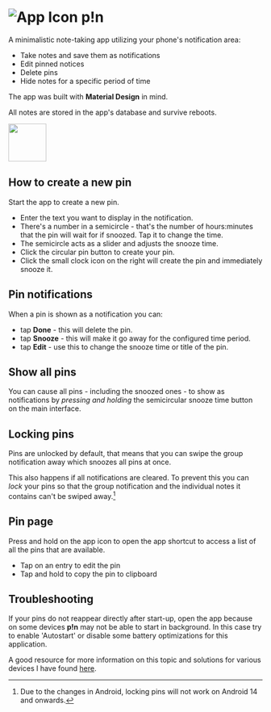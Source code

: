# ![App Icon](app/src/main/res/mipmap-mdpi/ic_launcher.png) p!n

A minimalistic note-taking app utilizing your phone's notification area:

* Take notes and save them as notifications
* Edit pinned notices
* Delete pins
* Hide notes for a specific period of time

The app was built with __Material Design__ in mind.

All notes are stored in the app's database and survive reboots.

<a href="https://f-droid.org/packages/de.nproth.pin/"><img src="https://fdroid.gitlab.io/artwork/badge/get-it-on.png" height="75"></a>

## How to create a new pin

Start the app to create a new pin.

- Enter the text you want to display in the notification.
- There's a number in a semicircle  - that's the number of hours:minutes that
  the pin will wait for if snoozed. Tap it to change the time.
- The semicircle acts as a slider and adjusts the snooze time.
- Click the circular pin button to create your pin.
- Click the small clock icon on the right will create the pin and immediately
  snooze it.

## Pin notifications

When a pin is shown as a notification you can:

- tap **Done** - this will delete the pin.
- tap **Snooze** - this will make it go away for the configured time period.
- tap **Edit** - use this to change the snooze time or title of the pin.

## Show all pins

You can cause all pins - including the snoozed ones - to show as notifications
by *pressing and holding* the semicircular snooze time button on the main
interface.

## Locking pins

Pins are unlocked by default, that means that you can swipe the group
notification away which snoozes all pins at once.

This also happens if all notifications are cleared. To prevent this you can
*lock* your pins so that the group notification and the individual notes it
contains can't be swiped away.[^1]

## Pin page

Press and hold on the app icon to open the app shortcut to access a list of
all the pins that are available.

- Tap on an entry to edit the pin
- Tap and hold to copy the pin to clipboard


## Troubleshooting

If your pins do not reappear directly after start-up, open the app because on some devices __p!n__ may not be able to start in background.
In this case try to enable 'Autostart' or disable some battery optimizations for this application.

A good resource for more information on this topic and solutions for various devices I have found [here](https://dontkillmyapp.com/).

[^1]: Due to the changes in Android, locking pins will not work on Android 14 and onwards.